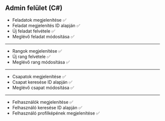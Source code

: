 ## Admin felület (C#)

- Feladatok megjelenítése :white_check_mark:
- Feladat megjelenítés ID alapján :white_check_mark:
- Új feladat felvétele :white_check_mark:
- Meglévő feladat módosítása :white_check_mark:
___
- Rangok megjelenítése :white_check_mark:
- Új rang felvétele :white_check_mark:
- Meglévő rang módosítása :white_check_mark:
___
- Csapatok megjelenítése :white_check_mark:
- Csapat keresése ID alapján :white_check_mark:
- Meglévő csapat módosítása :white_check_mark:
___
- Felhasználók megjelenítése :white_check_mark:
- Felhasználó keresése ID alapján :white_check_mark:
- Felhasználó profilképének megjelenítése :white_check_mark: